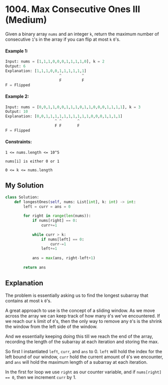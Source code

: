 # 1004. Max Consecutive Ones III (Medium)

Given a binary array `nums` and an integer `k`, return the maximum number of consecutive `1`'s in the array if you can flip at most `k` `0`'s.

#### Example 1:

```Python
Input: nums = [1,1,1,0,0,0,1,1,1,1,0], k = 2
Output: 6
Explanation: [1,1,1,0,0,1,1,1,1,1,1]
                        ^         ^
                        F         F
F = Flipped
```

#### Example 2:

```Python
Input: nums = [0,0,1,1,0,0,1,1,1,0,1,1,0,0,0,1,1,1,1], k = 3
Output: 10
Explanation: [0,0,1,1,1,1,1,1,1,1,1,1,0,0,0,1,1,1,1]
                      ^ ^       ^
                      F F       F
F = Flipped
```

#### Constraints:

`1 <= nums.length <= 10^5`

`nums[i] is either 0 or 1`

`0 <= k <= nums.length`

## My Solution

```Python
class Solution:
    def longestOnes(self, nums: List[int], k: int) -> int:
        left = curr = ans = 0
        
        for right in range(len(nums)):
            if nums[right] == 0:
                curr+=1
                
            while curr > k:
                if nums[left] == 0:
                    curr-=1
                left+=1
            
            ans = max(ans, right-left+1)
            
        return ans
```

## Explanation

The problem is essentially asking us to find the longest subarray that contains at most `k` `0`'s.

A great approach to use is the concept of a sliding window. As we move across the array we can keep track of how many `0`'s we've encountered.
If we reach our `k` limit of `0`'s, then the only way to remove any `0`'s is the shrink the window from the left side of the window.

And we essentially keeping doing this till we reach the end of the array, recording the length of the subarray at each iteration and storing the max.

So first I instantiated `left`, `curr`, and `ans` to 0. `left` will hold the index for the left bound of our window, `curr` hold the current amount of `0`'s we encounter, and `ans` will hold the maximum length of a subarray at each iteration.

In the first for loop we use `right` as our counter variable, and if `nums[right] == 0`, then we increment `curr` by 1.


